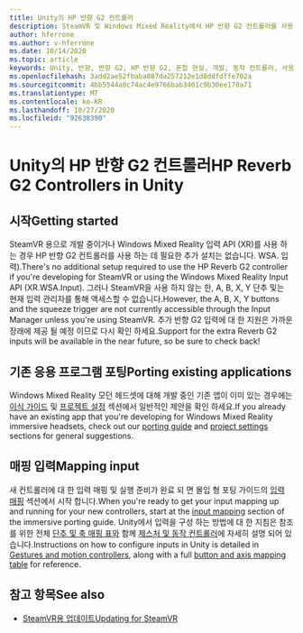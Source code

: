 ```yaml
---
title: Unity의 HP 반향 G2 컨트롤러
description: SteamVR 및 Windows Mixed Reality에서 HP 반향 G2 컨트롤러를 사용 하는 방법에 대 한 지침입니다.
author: hferrone
ms.author: v-hferrone
ms.date: 10/14/2020
ms.topic: article
keywords: Unity, 반향, 반향 G2, HP 반향 G2, 혼합 현실, 개발, 동작 컨트롤러, 사용자 입력, 기능, 새 프로젝트, 에뮬레이터, 설명서, 가이드, 기능, holograms, 게임 개발
ms.openlocfilehash: 3add2ae52fbaba087da257212e1d8ddfdffe702a
ms.sourcegitcommit: 4bb5544a0c74ac4e9766bab3401c9b30ee170a71
ms.translationtype: MT
ms.contentlocale: ko-KR
ms.lasthandoff: 10/27/2020
ms.locfileid: "92638390"
---
```

# <a name="hp-reverb-g2-controllers-in-unity"></a><span data-ttu-id="21295-104">Unity의 HP 반향 G2 컨트롤러</span><span class="sxs-lookup"><span data-stu-id="21295-104">HP Reverb G2 Controllers in Unity</span></span>

## <a name="getting-started"></a><span data-ttu-id="21295-105">시작</span><span class="sxs-lookup"><span data-stu-id="21295-105">Getting started</span></span>

<span data-ttu-id="21295-106">SteamVR 용으로 개발 중이거나 Windows Mixed Reality 입력 API (XR)를 사용 하는 경우 HP 반향 G2 컨트롤러를 사용 하는 데 필요한 추가 설치는 없습니다. WSA. 입력).</span><span class="sxs-lookup"><span data-stu-id="21295-106">There's no additional setup required to use the HP Reverb G2 controller if you're developing for SteamVR or using the Windows Mixed Reality Input API (XR.WSA.Input).</span></span> <span data-ttu-id="21295-107">그러나 SteamVR을 사용 하지 않는 한, A, B, X, Y 단추 및는 현재 입력 관리자를 통해 액세스할 수 없습니다.</span><span class="sxs-lookup"><span data-stu-id="21295-107">However, the A, B, X, Y buttons and the squeeze trigger are not currently accessible through the Input Manager unless you're using SteamVR.</span></span> <span data-ttu-id="21295-108">추가 반향 G2 입력에 대 한 지원은 가까운 장래에 제공 될 예정 이므로 다시 확인 하세요.</span><span class="sxs-lookup"><span data-stu-id="21295-108">Support for the extra Reverb G2 inputs will be available in the near future, so be sure to check back!</span></span>

## <a name="porting-existing-applications"></a><span data-ttu-id="21295-109">기존 응용 프로그램 포팅</span><span class="sxs-lookup"><span data-stu-id="21295-109">Porting existing applications</span></span>

<span data-ttu-id="21295-110">Windows Mixed Reality 모던 헤드셋에 대해 개발 중인 기존 앱이 이미 있는 경우에는 [이식 가이드](../porting-apps/porting-guides.md) 및 [프로젝트 설정](https://docs.microsoft.com/windows/mixed-reality/develop/porting-apps/porting-guides?tabs=project#unity-porting-guidance) 섹션에서 일반적인 제안을 확인 하세요.</span><span class="sxs-lookup"><span data-stu-id="21295-110">If you already have an existing app that you're developing for Windows Mixed Reality immersive headsets, check out our [porting guide](../porting-apps/porting-guides.md) and [project settings](https://docs.microsoft.com/windows/mixed-reality/develop/porting-apps/porting-guides?tabs=project#unity-porting-guidance) sections for general suggestions.</span></span>

## <a name="mapping-input"></a><span data-ttu-id="21295-111">매핑 입력</span><span class="sxs-lookup"><span data-stu-id="21295-111">Mapping input</span></span>

<span data-ttu-id="21295-112">새 컨트롤러에 대 한 입력 매핑 및 실행 준비가 완료 되 면 몰입 형 포팅 가이드의 [입력 매핑](https://docs.microsoft.com/windows/mixed-reality/develop/porting-apps/porting-guides?tabs=input#unity-porting-guidance) 섹션에서 시작 합니다.</span><span class="sxs-lookup"><span data-stu-id="21295-112">When you're ready to get your input mapping up and running for your new controllers, start at the [input mapping](https://docs.microsoft.com/windows/mixed-reality/develop/porting-apps/porting-guides?tabs=input#unity-porting-guidance) section of the immersive porting guide.</span></span> <span data-ttu-id="21295-113">Unity에서 입력을 구성 하는 방법에 대 한 지침은 참조를 위한 전체 [단추 및 축 매핑 표와](gestures-and-motion-controllers-in-unity.md#using-hp-reverb-g2-controllers) 함께 [제스처 및 동작 컨트롤러](gestures-and-motion-controllers-in-unity.md)에 자세히 설명 되어 있습니다.</span><span class="sxs-lookup"><span data-stu-id="21295-113">Instructions on how to configure inputs in Unity is detailed in [Gestures and motion controllers](gestures-and-motion-controllers-in-unity.md), along with a full [button and axis mapping table](gestures-and-motion-controllers-in-unity.md#using-hp-reverb-g2-controllers) for reference.</span></span>

## <a name="see-also"></a><span data-ttu-id="21295-114">참고 항목</span><span class="sxs-lookup"><span data-stu-id="21295-114">See also</span></span>
* [<span data-ttu-id="21295-115">SteamVR용 업데이트</span><span class="sxs-lookup"><span data-stu-id="21295-115">Updating for SteamVR</span></span>](../porting-apps/updating-your-steamvr-application-for-windows-mixed-reality.md)